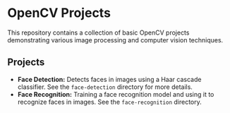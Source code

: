 # OpenCV Projects

This repository contains a collection of basic OpenCV projects demonstrating various image processing and computer vision techniques.

## Projects

* **Face Detection:**  Detects faces in images using a Haar cascade classifier.  See the `face-detection` directory for more details.
* **Face Recognition:**  Training a face recognition model and using it to recognize faces in images.  See the `face-recognition` directory.

<!-- ## How to Run

1. Clone the repository: `git clone https://github.com/yourusername/opencv-projects.git`
2. Navigate to the project directory: `cd project1` (or the directory of the project you want to run)
3. Install required libraries: `pip install -r requirements.txt` (create a `requirements.txt` file listing the dependencies)
4. Run the script: `python project1.py`

## ... (Add other relevant information) -->
